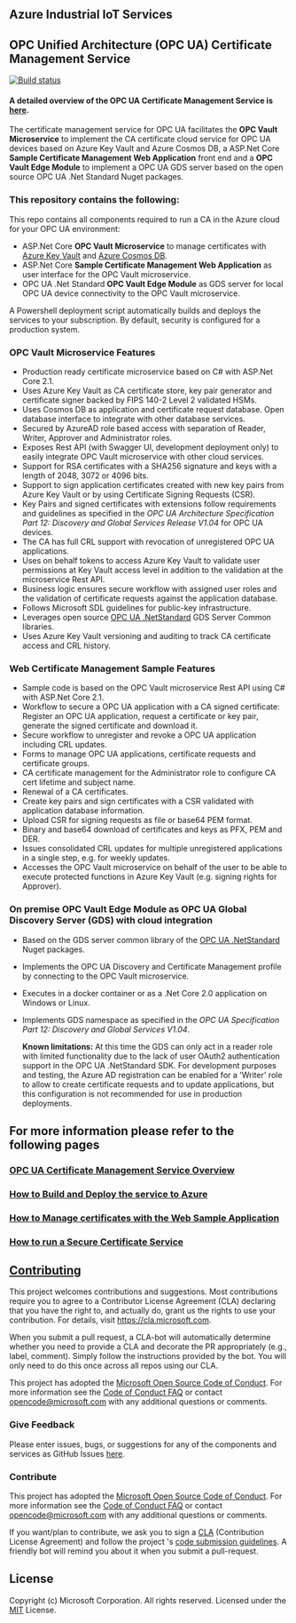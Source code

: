 ## Azure Industrial IoT Services

## OPC Unified Architecture (OPC UA) Certificate Management Service

[![Build status](https://msazure.visualstudio.com/One/_apis/build/status/Custom/Azure_IOT/Industrial/Components/ci-azure-iiot-opc-vault-service)](https://msazure.visualstudio.com/One/_build/latest?definitionId=44197)

#### A detailed overview of the OPC UA Certificate Management Service is [here](docs/opcvault-services-overview.md).

The certificate management service for OPC UA facilitates the **OPC Vault Microservice** to implement the CA certificate cloud service for OPC UA devices based on Azure Key Vault and Azure Cosmos DB, a ASP.Net Core **Sample Certificate Management Web Application** front end and a **OPC Vault Edge Module** to implement a OPC UA GDS server based on the open source OPC UA .Net Standard Nuget packages.

### This repository contains the following:

This repo contains all components required to run a CA in the Azure cloud for your OPC UA environment:

* ASP.Net Core **OPC Vault Microservice** to manage certificates with [Azure Key Vault](azure-keyvault/) and [Azure Cosmos DB](azure-cosmosdb
  ).
* ASP.Net Core **Sample Certificate Management Web Application** as user interface for the OPC Vault microservice.
* OPC UA .Net Standard **OPC Vault Edge Module**  as GDS server for local OPC UA device connectivity to the OPC Vault microservice.

A Powershell deployment script automatically builds and deploys the services to your subscription. By default, security is configured for a production system. 

### OPC Vault Microservice Features
- Production ready certificate microservice based on C# with ASP.Net Core 2.1.
- Uses Azure Key Vault as CA certificate store, key pair generator and certificate signer backed by FIPS 140-2 Level 2 validated HSMs.
- Uses Cosmos DB as application and certificate request database. Open database interface to integrate with other database services.
- Secured by AzureAD role based access with separation of Reader, Writer, Approver and Administrator roles.
- Exposes Rest API (with Swagger UI, development deployment only) to easily integrate OPC Vault microservice with other cloud services.
- Support for RSA certificates with a SHA256 signature and keys with a length of 2048, 3072 or 4096 bits.
- Support to sign application certificates created with new key pairs from Azure Key Vault or by using Certificate Signing Requests (CSR).
- Key Pairs and signed certificates with extensions follow requirements and guidelines as specified in the *OPC UA Architecture Specification Part 12: Discovery and Global Services Release V1.04* for OPC UA devices.
- The CA has full CRL support with revocation of unregistered OPC UA applications.
- Uses on behalf tokens to access Azure Key Vault to validate user permissions at Key Vault access level in addition to the validation at the microservice Rest API.
- Business logic ensures secure workflow with assigned user roles and the validation of certificate requests against the application database.
- Follows Microsoft SDL guidelines for public-key infrastructure.
- Leverages open source [OPC UA .NetStandard](opc-netstandard) GDS Server Common libraries.
- Uses Azure Key Vault versioning and auditing to track CA certificate access and CRL history.

### Web Certificate Management Sample Features
- Sample code is based on the OPC Vault microservice Rest API using C# with ASP.Net Core 2.1.
- Workflow to secure a OPC UA application with a CA signed certificate: Register an OPC UA application, request a certificate or key pair, generate the signed certificate and download it.
- Secure workflow to unregister and revoke a OPC UA application including CRL updates.
- Forms to manage OPC UA applications, certificate requests and certificate groups.
- CA certificate management for the Administrator role to configure CA cert lifetime and subject name.
- Renewal of a CA certificates.
- Create key pairs and sign certificates with a CSR validated with application database information.
- Upload CSR for signing requests as file or base64 PEM format.
- Binary and base64 download of certificates and keys as PFX, PEM and DER.
- Issues consolidated CRL updates for multiple unregistered applications in a single step, e.g. for weekly updates.
- Accesses the OPC Vault microservice on behalf of the user to be able to execute protected functions in Azure Key Vault (e.g. signing rights for Approver).

### On premise OPC Vault Edge Module as OPC UA Global Discovery Server (GDS) with cloud integration
- Based on the GDS server common library of the [OPC UA .NetStandard](opc-netstandard) Nuget packages.
- Implements the OPC UA Discovery and Certificate Management profile by connecting to the OPC Vault microservice.
- Executes in a docker container or as a .Net Core 2.0 application on Windows or Linux.
- Implements GDS namespace as specified in the *OPC UA Specification Part 12:  Discovery and Global Services V1.04*.

  **Known limitations:** At this time the GDS can only act in a reader role with limited functionality due to the lack of user OAuth2 authentication support in the OPC UA .NetStandard SDK. For development purposes and testing, the Azure AD registration can be enabled for a 'Writer' role to allow to create certificate requests and to update applications, 
  but this configuration is not recommended for use in production deployments.

## For more information please refer to the following pages

### [OPC UA Certificate Management Service Overview](docs/opcvault-services-overview.md) 

### [How to Build and Deploy the service to Azure](docs/howto-deploy-services.md) 

### [How to Manage certificates with the Web Sample Application](docs/howto-use-cert-services.md)

### [How to run a Secure Certificate Service](docs/howto-secureca-services.md)

<!---

### [How to Build, Run and Debug the services locally](docs/howto-run-services-locally.md) 

-->

## [Contributing](CONTRIBUTING.md)

This project welcomes contributions and suggestions.  Most contributions require you to agree to a
Contributor License Agreement (CLA) declaring that you have the right to, and actually do, grant us
the rights to use your contribution. For details, visit https://cla.microsoft.com.

When you submit a pull request, a CLA-bot will automatically determine whether you need to provide
a CLA and decorate the PR appropriately (e.g., label, comment). Simply follow the instructions
provided by the bot. You will only need to do this once across all repos using our CLA.

This project has adopted the [Microsoft Open Source Code of Conduct](https://opensource.microsoft.com/codeofconduct/).
For more information see the [Code of Conduct FAQ](https://opensource.microsoft.com/codeofconduct/faq/) or
contact [opencode@microsoft.com](mailto:opencode@microsoft.com) with any additional questions or comments.

### Give Feedback

Please enter issues, bugs, or suggestions for any of the components and services as GitHub Issues [here](https://github.com/Azure/azure-iiot-opcvault-service/issues).

### Contribute

This project has adopted the [Microsoft Open Source Code of Conduct](https://opensource.microsoft.com/codeofconduct).  For more information see the [Code of Conduct FAQ](https://opensource.microsoft.com/codeofconduct/faq) or contact [opencode@microsoft.com](mailto:opencode@microsoft.com) with any additional questions or comments.

If you want/plan to contribute, we ask you to sign a [CLA](https://cla.microsoft.com/) (Contribution License Agreement) and follow the project 's [code submission guidelines](docs/contributing.md). A friendly bot will remind you about it when you submit a pull-request. ​ 

## License

Copyright (c) Microsoft Corporation. All rights reserved.
Licensed under the [MIT](license.txt) License.  

[azure-free]:https://azure.microsoft.com/en-us/free/
[azure-keyvault]:https://azure.microsoft.com/services/key-vault/
[opc-netstandard]:https://github.com/OPCFoundation/UA-.NETStandard
[azure-cosmosdb]:https://azure.microsoft.com/services/cosmos-db/
[powershell-install]:https://azure.microsoft.com/en-us/downloads/#PowerShell
[run-with-docker-url]: https://docs.microsoft.com/azure/iot-suite/iot-suite-remote-monitoring-deploy-local#run-the-microservices-in-docker
[rm-arch-url]: https://docs.microsoft.com/azure/iot-suite/iot-suite-remote-monitoring-sample-walkthrough
[postman-url]: https://www.getpostman.com
[iotedge-url]: https://github.com/Azure/iotedge
[docker-url]: https://www.docker.com/
[dotnet-install]: https://www.microsoft.com/net/learn/get-started
[vs-install-url]: https://www.visualstudio.com/downloads
[dotnetcore-tools-url]: https://www.microsoft.com/net/core#windowsvs2017


